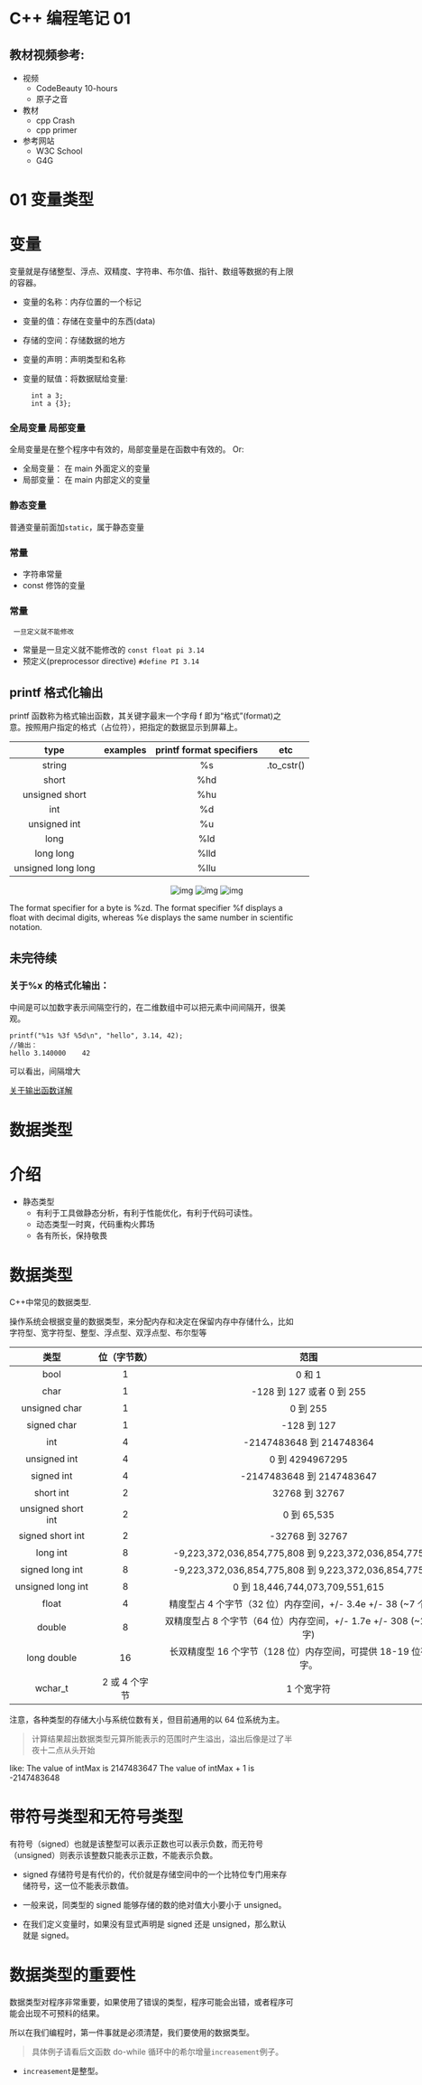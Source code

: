 # C++ 编程笔记 01

## 教材视频参考:

- 视频
  - CodeBeauty 10-hours
  - 原子之音
- 教材
  - cpp Crash
  - cpp primer
- 参考网站
  - W3C School
  - G4G

# 01 变量类型

# 变量

变量就是存储整型、浮点、双精度、字符串、布尔值、指针、数组等数据的有上限的容器。

- 变量的名称：内存位置的一个标记
- 变量的值：存储在变量中的东西(data)
- 存储的空间：存储数据的地方
- 变量的声明：声明类型和名称
- 变量的赋值：将数据赋给变量:

        int a 3;
        int a {3};

### 全局变量 局部变量

全局变量是在整个程序中有效的，局部变量是在函数中有效的。
Or:

- 全局变量： 在 main 外面定义的变量
- 局部变量： 在 main 内部定义的变量

### 静态变量

普通变量前面加`static`，属于静态变量

### 常量

- 字符串常量
- const 修饰的变量

### 常量

     一旦定义就不能修改

- 常量是一旦定义就不能修改的 `const float pi 3.14`
- 预定义(preprocessor directive) `#define PI 3.14`

## printf 格式化输出

printf 函数称为格式输出函数，其关键字最末一个字母 f 即为“格式”(format)之意。按照用户指定的格式（占位符），把指定的数据显示到屏幕上。

<div align = "center">
<div style="width:700px">

|        type        | examples | printf format specifiers |    etc     |
| :----------------: | :------: | :----------------------: | :--------: |
|       string       |          |            %s            | .to_cstr() |
|       short        |          |           %hd            |            |
|   unsigned short   |          |           %hu            |            |
|        int         |          |            %d            |            |
|    unsigned int    |          |            %u            |            |
|        long        |          |           %ld            |            |
|     long long      |          |           %lld           |            |
| unsigned long long |          |           %llu           |            |

![img](./img/formatSpecifiers.png)
![img](./img/formatSpecifiers2.png)
![img](./img/formatSpecifiers3.png)

</div>
</div>

The format specifier for a byte is %zd.
The format specifier %f displays a float with decimal digits, whereas %e displays the same number in scientific notation.

## 未完待续

### 关于%x 的格式化输出：

中间是可以加数字表示间隔空行的，在二维数组中可以把元素中间间隔开，很美观。

```
printf("%1s %3f %5d\n", "hello", 3.14, 42);
//输出：
hello 3.140000    42
```

可以看出，间隔增大

[关于输出函数详解](http://c.biancheng.net/cpp/html/33.html)

# 数据类型

# 介绍

- 静态类型
  - 有利于工具做静态分析，有利于性能优化，有利于代码可读性。
  - 动态类型一时爽，代码重构火葬场
  - 各有所长，保持敬畏

# 数据类型

C++中常见的数据类型.

操作系统会根据变量的数据类型，来分配内存和决定在保留内存中存储什么，比如字符型、宽字符型、整型、浮点型、双浮点型、布尔型等

<div align = "center">
<div style="width:800px">

|        类型        | 位（字节数）  |                                范围                                 |
| :----------------: | :-----------: | :-----------------------------------------------------------------: |
|        bool        |       1       |                               0 和 1                                |
|        char        |       1       |                      -128 到 127 或者 0 到 255                      |
|   unsigned char    |       1       |                              0 到 255                               |
|    signed char     |       1       |                             -128 到 127                             |
|        int         |       4       |                      -2147483648 到 214748364                       |
|    unsigned int    |       4       |                           0 到 4294967295                           |
|     signed int     |       4       |                      -2147483648 到 2147483647                      |
|     short int      |       2       |                           32768 到 32767                            |
| unsigned short int |       2       |                             0 到 65,535                             |
|  signed short int  |       2       |                           -32768 到 32767                           |
|      long int      |       8       |       -9,223,372,036,854,775,808 到 9,223,372,036,854,775,807       |
|  signed long int   |       8       |       -9,223,372,036,854,775,808 到 9,223,372,036,854,775,807       |
| unsigned long int  |       8       |                   0 到 18,446,744,073,709,551,615                   |
|       float        |       4       |   精度型占 4 个字节（32 位）内存空间，+/- 3.4e +/- 38 (~7 个数字)   |
|       double       |       8       | 双精度型占 8 个字节（64 位）内存空间，+/- 1.7e +/- 308 (~15 个数字) |
|    long double     |      16       |  长双精度型 16 个字节（128 位）内存空间，可提供 18-19 位有效数字。  |
|      wchar_t       | 2 或 4 个字节 |                             1 个宽字符                              |

</div>
</div>

注意，各种类型的存储大小与系统位数有关，但目前通用的以 64 位系统为主。

> 计算结果超出数据类型元算所能表示的范围时产生溢出，溢出后像是过了半夜十二点从头开始

like:
The value of intMax is 2147483647
The value of intMax + 1 is -2147483648

# 带符号类型和无符号类型

有符号（signed）也就是该整型可以表示正数也可以表示负数，而无符号（unsigned）则表示该整数只能表示正数，不能表示负数。

- signed 存储符号是有代价的，代价就是存储空间中的一个比特位专门用来存储符号，这一位不能表示数值。

- 一般来说，同类型的 signed 能够存储的数的绝对值大小要小于 unsigned。

- 在我们定义变量时，如果没有显式声明是 signed 还是 unsigned，那么默认就是 signed。

# 数据类型的重要性

数据类型对程序非常重要，如果使用了错误的类型，程序可能会出错，或者程序可能会出现不可预料的结果。

所以在我们编程时，第一件事就是必须清楚，我们要使用的数据类型。

> 具体例子请看后文函数 do-while 循环中的希尔增量`increasement`例子。

- `increasement`是整型。
